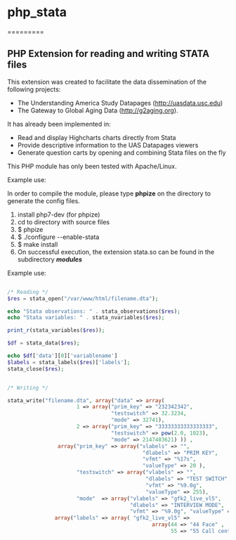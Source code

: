 # php_stata
=========

## PHP Extension for reading and writing STATA files

This extension was created to facilitate the data dissemination of the following projects: 

- The Understanding America Study Datapages (http://uasdata.usc.edu) 
- The Gateway to Global Aging Data (http://g2aging.org). 

It has already been implemented in:

- Read and display Highcharts charts directly from Stata
- Provide descriptive information to the UAS Datapages viewers
- Generate question carts by opening and combining Stata files on the fly

This PHP module has only been tested with Apache/Linux.

Example use:

In order to compile the module, please type **phpize** on the directory to generate the config files.

1. install php7-dev (for phpize)
2. cd to directory with source files
3. $ phpize
4. $ ./configure --enable-stata
5. $ make install
6. On successful execution, the extension stata.so can be found in the subdirectory ***modules***


Example use:

```php

/* Reading */
$res = stata_open("/var/www/html/filename.dta");

echo "Stata observations: " . stata_observations($res);
echo "Stata variables: " . stata_nvariables($res);

print_r(stata_variables($res));

$df = stata_data($res);

echo $df['data'][0]['variablename']
$labels = stata_labels($res)['labels'];
stata_close($res);


/* Writing */

stata_write("filename.dta", array("data" => array(
		              1 => array("prim_key" => "232342342", 
                                 "testswitch" => 32.3234, 
                                 "mode" => 32741), 
                      2 => array("prim_key" => "33333333333333333", 
                                 "testswitch" => pow(2.0, 1023), 
                                 "mode" => 2147483621) )) ,  
                array("prim_key" => array("vlabels" => "",
                                           "dlabels" => "PRIM KEY",
                                           "vfmt" => "%17s",
                                           "valueType" => 20 ),
                      "testswitch" => array("vlabels" => "",
                                            "dlabels" => "TEST SWITCH",
                                            "vfmt" => "%9.0g",
                                            "valueType" => 255), 
                      "mode"  => array("vlabels" => "gfk2_live_vl5", 
                                       "dlabels" => "INTERVIEW MODE", 
                                       "vfmt" => "%9.0g", "valueType" => 253)), 
               array("labels" => array( "gfk2_live_vl5" => 
                                              array(44 => "44 Face" ,
                                                    55 => "55 Call center"))));
```

